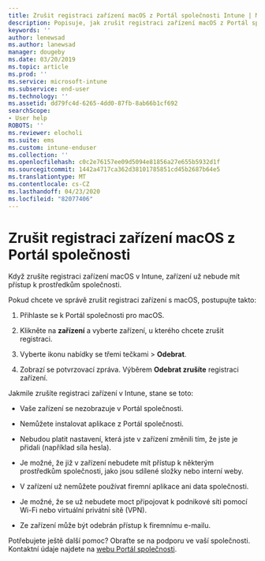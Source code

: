 ```yaml
---
title: Zrušit registraci zařízení macOS z Portál společnosti Intune | Microsoft Docs
description: Popisuje, jak zrušit registraci zařízení macOS z Portál společnosti
keywords: ''
author: lenewsad
ms.author: lanewsad
manager: dougeby
ms.date: 03/20/2019
ms.topic: article
ms.prod: ''
ms.service: microsoft-intune
ms.subservice: end-user
ms.technology: ''
ms.assetid: dd79fc4d-6265-4dd0-87fb-8ab66b1cf692
searchScope:
- User help
ROBOTS: ''
ms.reviewer: elocholi
ms.suite: ems
ms.custom: intune-enduser
ms.collection: ''
ms.openlocfilehash: c0c2e76157ee09d5094e81856a27e655b5932d1f
ms.sourcegitcommit: 1442a4717ca362d38101785851cd45b2687b64e5
ms.translationtype: MT
ms.contentlocale: cs-CZ
ms.lasthandoff: 04/23/2020
ms.locfileid: "82077406"
---
```

# <a name="unenroll-your-macos-device-from-company-portal"></a>Zrušit registraci zařízení macOS z Portál společnosti

Když zrušíte registraci zařízení macOS v Intune, zařízení už nebude mít přístup k prostředkům společnosti.

Pokud chcete ve správě zrušit registraci zařízení s macOS, postupujte takto:

1. Přihlaste se k Portál společnosti pro macOS.
2. Klikněte na **zařízení** a vyberte zařízení, u kterého chcete zrušit registraci.

3. Vyberte ikonu nabídky se třemi tečkami > **Odebrat**.
4. Zobrazí se potvrzovací zpráva. Výběrem **Odebrat zrušíte** registraci zařízení. 

Jakmile zrušíte registraci zařízení v Intune, stane se toto:

- Vaše zařízení se nezobrazuje v Portál společnosti.

- Nemůžete instalovat aplikace z Portál společnosti.

- Nebudou platit nastavení, která jste v zařízení změnili tím, že jste je přidali (například síla hesla).

- Je možné, že již v zařízení nebudete mít přístup k některým prostředkům společnosti, jako jsou sdílené složky nebo interní weby.

- V zařízení už nemůžete používat firemní aplikace ani data společnosti.

- Je možné, že se už nebudete moct připojovat k podnikové síti pomocí Wi-Fi nebo virtuální privátní sítě (VPN).

- Ze zařízení může být odebrán přístup k firemnímu e-mailu.

Potřebujete ještě další pomoc? Obraťte se na podporu ve vaší společnosti. Kontaktní údaje najdete na [webu Portál společnosti](https://go.microsoft.com/fwlink/?linkid=2010980).
